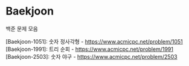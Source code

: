# Baekjoon
백준 문제 모음

[Baekjoon-1051]: 숫자 정사각형 - https://www.acmicpc.net/problem/1051
[Baekjoon-1991]: 트리 순회 - https://www.acmicpc.net/problem/1991
[Baekjoon-2503]: 숫자 야구 - https://www.acmicpc.net/problem/2503